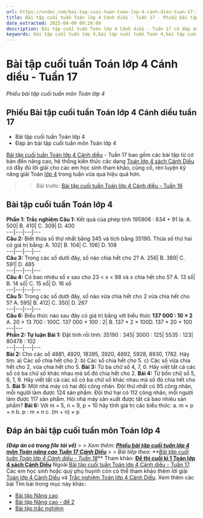 ```yaml
---
url: https://vndoc.com/bai-tap-cuoi-tuan-toan-lop-4-canh-dieu-tuan-17-301145
title: Bài tập cuối tuần Toán lớp 4 Cánh diều - Tuần 17 - Phiếu bài tập cuối tuần môn Toán lớp 4 - VnDoc.com
date_extracted: 2025-04-09 09:26:09
description: Bài tập cuối tuần Toán lớp 4 Cánh diều - Tuần 17 có đáp án giúp các em học sinh ôn tập, củng cố kiến thức đã học trong tuần vừa qua.
keywords: bài tập cuối tuần lớp 4,bài tập cuối tuần Toán 4,bài tập cuối tuần lớp 4 tuần 17,bài tập cuối tuần 17 lớp 4,đề kiểm tra cuối tuần 17 lớp 4,Đề kiểm tra cuối tuần môn Toán lớp 4,Bài tập cuối tuần môn Toán lớp 4,giải Toán lớp 4,giải bài tập toán 4,đề kiểm tra toán 4 tuần 17 Cánh diều,toán lớp 4,bài tập toán lớp 4,Bài tập cuối tuần Toán lớp 4 Cánh diều,Bài tập cuối tuần Toán lớp 4 Cánh diều tuần 17,phiếu Bài tập cuối tuần Toán lớp 4 Cánh diều tuần 17
---
```


# Bài tập cuối tuần Toán lớp 4 Cánh diều - Tuần 17
 _Phiếu bài tập cuối tuần môn Toán lớp 4_
## Phiếu Bài tập cuối tuần Toán lớp 4 Cánh diều tuần 17
  * Bài tập cuối tuần Toán lớp 4
  * Đáp án bài tập cuối tuần môn Toán lớp 4

[Bài tập cuối tuần Toán lớp 4 Cánh diều](<https://vndoc.com/bai-tap-cuoi-tuan-toan-lop-4-canh-dieu>) \- Tuần 17 bao gồm các bài tập từ cơ bản đến nâng cao, hệ thống kiến thức các dạng [Toán lớp 4 sách Cánh Diều](<https://vndoc.com/toan-lop-4-canh-dieu>) có đầy đủ lời giải cho các em học sinh tham khảo, củng cố, rèn luyện kỹ năng giải Toán [lớp 4](<https://vndoc.com/tai-lieu-hoc-tap-lop4>) trong tuần vừa qua hiệu quả hơn.
>> Bài trước: [Bài tập cuối tuần Toán lớp 4 Cánh diều - Tuần 16](<https://vndoc.com/bai-tap-cuoi-tuan-toan-lop-4-canh-dieu-tuan-16-301144>)
## **Bài tập cuối tuần Toán lớp 4**
**Phần 1: Trắc nghiệm**
**Câu 1:** Kết quả của phép tính 195906 : 634 + 91 là:
A. 500| B. 410| C. 309| D. 400  
---|---|---|---  
**Câu 2:** Biết thừa số thứ nhất bằng 345 và tích bằng 35190. Thừa số thứ hai có giá trị bằng:
A. 102| B. 104| C. 106| D. 108  
---|---|---|---  
**Câu 3:** Trong các số dưới đây, số nào chia hết cho 2?
A. 256| B. 389| C. 591| D. 485  
---|---|---|---  
**Câu 4:** Có bao nhiêu số x sao cho 23 < x < 98 và x chia hết cho 5?
A. 13 số| B. 14 số| C. 15 số| D. 16 số  
---|---|---|---  
**Câu 5:** Trong các số dưới đây, số nào vừa chia hết cho 2 vừa chia hết cho 5?
A. 595| B. 412| C. 350| D. 267  
---|---|---|---  
**Câu 6:** Biểu thức nào sau đây có giá trị bằng với biểu thức **137 000 : 10 × 2**
A. 20 × 13 700 : 100C. 137 000 × 100 : 2| B. 137 × 2 × 100D. 137 × 20 × 100  
---|---  
**Phần 2: Tự luận**
**Bài 1:** Đặt tính rồi tính:
35190 : 345| 3000 : 125| 5535 : 123| 80478 : 102  
---|---|---|---  
**Bài 2:** Cho các số 4881, 4920, 18395, 3920, 4892, 5928, 8930, 1782. Hãy tìm:
a\) Các số chia hết cho 2.
b\) Các số chia hết cho 5.
c\) Các số vừa chia hết cho 2, vừa chia hết cho 5.
**Bài 3:** Từ ba chữ số 4, 7, 0. Hãy viết tất cả các số có ba chữ số khác nhau mà số đó chia hết cho 2.
**Bài 4:** Từ bốn chữ số 5, 6, 1, 9. Hãy viết tất cả các số có ba chữ số khác nhau mà số đó chia hết cho 5.
**Bài 5:** Một nhà máy có hai đội công nhân. Đội thứ nhất có 95 công nhân, mỗi người làm được 124 sản phẩm. Đội thứ hai có 112 công nhân, mỗi người làm được 117 sản phẩm. Hỏi nhà máy sản xuất được tất cả bao nhiêu sản phẩm?
**Bài 6:** Với m = 5, n = 9, p = 10 hãy tính giá trị các biểu thức:
a. m × p + n
b. p : m × n
c. \(m + n\) × p
## **Đáp án bài tập cuối tuần môn Toán lớp 4**
 _**\(Đáp án có trong file tải về\)**_
_> > Xem thêm: **[Phiếu bài tập cuối tuần lớp 4 môn Toán nâng cao Tuần 17 Cánh Diều](<https://vndoc.com/phieu-bai-tap-cuoi-tuan-lop-4-mon-toan-nang-cao-tuan-17-canh-dieu-302089>)**_
 _> > Bài tiếp theo: _**_[Bài tập cuối tuần Toán lớp 4 Cánh diều - Tuần 18](<https://vndoc.com/bai-tap-cuoi-tuan-toan-lop-4-canh-dieu-tuan-18-301147>)_**
Tham khảo: **[Đề thi cuối kì 1 Toán lớp 4 sách Cánh Diều](<https://vndoc.com/de-kiem-tra-toan-lop-4-hoc-ki-1-canh-dieu>)**
Ngoài [Bài tập cuối tuần Toán lớp 4 Cánh diều - Tuần 17](<https://vndoc.com/bai-tap-cuoi-tuan-toan-lop-4-canh-dieu-tuan-17-301145>). Các em học sinh hoặc quý phụ huynh còn có thể tham khảo thêm lời giải [Toán lớp 4 Cánh Diều](<https://vndoc.com/toan-lop-4-canh-dieu>) và [Trắc nghiệm Toán lớp 4 Cánh Diều](<https://vndoc.com/trac-nghiem-toan-lop-4-canh-dieu>).
Xem thêm các bài Tìm bài trong mục này khác:
  * [Bài tập Nâng cao](</phieu-bai-tap-cuoi-tuan-lop-4-mon-toan-nang-cao-tuan-17-canh-dieu-302089>)
  * [Bài tập Nâng cao - đề 2](</bai-tap-cuoi-tuan-toan-lop-4-canh-dieu-nang-cao-tuan-17-de-2-333551>)
  * [Bài tập trắc nghiệm](</luyen-tap-kien-thuc-toan-lop-4-tuan-17-cd-327952>)

